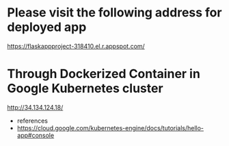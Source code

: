 # Please visit the following address for deployed app
https://flaskappproject-318410.el.r.appspot.com/

# Through Dockerized Container in Google Kubernetes cluster
http://34.134.124.18/


* references
* https://cloud.google.com/kubernetes-engine/docs/tutorials/hello-app#console
